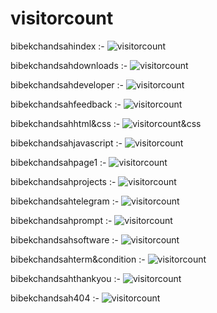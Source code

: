 # visitorcount

<!--- https://github.com/antonkomarev/github-profile-views-counter?tab=readme-ov-file --->

bibekchandsahindex :- <img src = "https://komarev.com/ghpvc/?username=bibekchandsahindex&label=Profile%20views&color=0e75b6&style=flat" alt="visitorcount" />

bibekchandsahdownloads :- <img src = "https://komarev.com/ghpvc/?username=bibekchandsahdownloads&label=Profile%20views&color=0e75b6&style=flat" alt="visitorcount" />

bibekchandsahdeveloper :- <img src = "https://komarev.com/ghpvc/?username=bibekchandsahdeveloper&label=Profile%20views&color=0e75b6&style=flat" alt="visitorcount" />

bibekchandsahfeedback :- <img src = "https://komarev.com/ghpvc/?username=bibekchandsahfeedback&label=Profile%20views&color=0e75b6&style=flat" alt="visitorcount" />

bibekchandsahhtml&css :- <img src = "https://komarev.com/ghpvc/?username=bibekchandsahhtml&css&label=Profile%20views&color=0e75b6&style=flat" alt="visitorcount&css" />

bibekchandsahjavascript :- <img src = "https://komarev.com/ghpvc/?username=bibekchandsahjavascript&label=Profile%20views&color=0e75b6&style=flat" alt="visitorcount" />

bibekchandsahpage1 :- <img src = "https://komarev.com/ghpvc/?username=bibekchandsahpage1&label=Profile%20views&color=0e75b6&style=flat" alt="visitorcount" />

bibekchandsahprojects :- <img src = "https://komarev.com/ghpvc/?username=bibekchandsahprojects&label=Profile%20views&color=0e75b6&style=flat" alt="visitorcount" />

bibekchandsahtelegram :- <img src = "https://komarev.com/ghpvc/?username=bibekchandsahtelegram&label=Profile%20views&color=0e75b6&style=flat" alt="visitorcount" />

bibekchandsahprompt :- <img src = "https://komarev.com/ghpvc/?username=bibekchandsahprompt&label=Profile%20views&color=0e75b6&style=flat" alt="visitorcount" />

bibekchandsahsoftware :- <img src = "https://komarev.com/ghpvc/?username=bibekchandsahsoftware&label=Profile%20views&color=0e75b6&style=flat" alt="visitorcount" />

bibekchandsahterm&condition :- <img src = "https://komarev.com/ghpvc/?username=bibekchandsahterm&condition&label=Profile%20views&color=0e75b6&style=flat" alt="visitorcount" />

bibekchandsahthankyou :- <img src = "https://komarev.com/ghpvc/?username=bibekchandsahthankyou&label=Profile%20views&color=0e75b6&style=flat" alt="visitorcount" />

bibekchandsah404 :- <img src = "https://komarev.com/ghpvc/?username=bibekchandsah404&label=Profile%20views&color=0e75b6&style=flat" alt="visitorcount" />

<!--- bibekchandsahdownloads :- <img src = "https://komarev.com/ghpvc/?username=bibekchandsahdownloads&label=Profile%20views&color=0e75b6&style=flat" alt="visitorcount" /> --->
